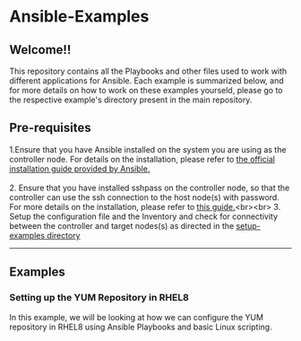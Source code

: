# Ansible-Examples
## Welcome!!<br>
This repository contains all the Playbooks and other files used to work with different applications for Ansible. Each example is summarized below, and for more details on how to work on these examples yourseld, please go to the respective example's directory present in the main repository.<br>

## Pre-requisites<br>
1.Ensure that you have Ansible installed on the system you are using as the controller node. For details on the installation, please refer to [the official installation guide provided by Ansible.](https://docs.ansible.com/ansible/latest/installation_guide/index.html)<br><br>
2. Ensure that you have installed sshpass on the controller node, so that the controller can use the ssh connection to the host node(s) with password. For more details on the installation, please refer to [this guide.](https://www.tecmint.com/sshpass-non-interactive-ssh-login-shell-script-ssh-password/#:~:text=Install%20sshpass%20on%20Linux%20Systems%20In%20RedHat%2FCentOS%20based,can%20install%20it%20using%20apt-get%20command%20as%20shown.)<br><br>
3. Setup the configuration file and the Inventory and check for connectivity between the controller and target nodes(s) as directed in the [setup-examples directory](https://github.com/akshayavb99/Ansible-Examples/tree/main/setup-samples)

-----
 
## Examples
### Setting up the YUM Repository in RHEL8
In this example, we will be looking at how we can configure the YUM repository in RHEL8 using Ansible Playbooks and basic Linux scripting.
